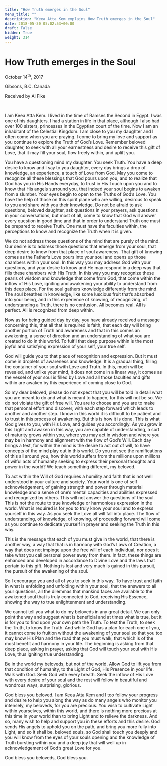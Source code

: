 ```yaml
---
title: "How Truth emerges in the Soul"
menu_title: ""
description: "Keea Atta Kem explains How Truth emerges in the Soul"
date: 2018-05-30 05:02:53+00:00
draft: False
hidden: True
weight: 314
---
```

# How Truth emerges in the Soul

October 14<sup>th</sup>, 2017

Gibsons, B.C. Canada

Received by Al Fike

 

I am Keea Atta Kem. I lived in the time of Ramses the Second in Egypt. I was one of his daughters. I had a station in life in that place, although I also had over 100 sisters, princesses in the Egyptian court of the time. Now I am an inhabitant of the Celestial Kingdom. I am close to you my daughter and I often come when you are praying. I come to bring my love and support as you continue to explore the Truth of God’s Love. Remember beloved daughter, to seek with all your earnestness and desire to receive this gift of Love, that it may fill your soul, flow freely within, and uplift you. 

You have a questioning mind my daughter. You seek Truth. You have a deep desire to know and I say to you daughter, every day brings a drop of knowledge, an experience, a touch of Love from God. May you come to recognize all these blessings that God pours upon you, and to realize that God has you in His Hands everyday, to trust in His Touch upon you and to know that His angels surround you, that indeed your soul begins to awaken from a slumber. Your eyes begin to open to the Truths of God’s Love. You have the help of those on this spirit plane who are willing, desirous to speak to you and share with you their knowledge. Do not be afraid to ask questions, beloved daughter, ask questions in your prayers, ask questions in your conversations, but most of all, come to know that God will answer every question in good time and that in order to understand Truth one must be prepared to receive Truth. One must have the faculties within, the perceptions to know and recognize the Truth when it is given. 

We do not address those questions of the mind that are purely of the mind. Our desire is to address those questions that emerge from your soul, that deep desire to know from that place of soul awareness. That gift of knowing comes as the Father’s Love pours into your soul and opens up those chambers within your soul. In this way you may address God with your questions, and your desire to know and He may respond in a deep way that fills these chambers with His Truth. In this way you may recognize these pearls of wisdom and knowledge that come from God, that come within the inflow of His Love, igniting and awakening your ability to understand from this deep place. For the soul gathers knowledge differently from the mind. The soul breathes in knowledge, like some luscious fruit that’s absorbed into your being, and in this experience of knowing, of recognizing, of understanding a Truth, there is no confusion. All becomes real. All is perfect. All is recognized from deep within. 

Now as for being guided day by day, you have already received a message concerning this, that all that is required is faith, that each day will bring another portion of Truth and awareness and that in this comes an awakening, a sense of direction and an understanding of what you are created to do in this world. To fulfil that deep purpose within is the most joyful and satisfying expression of your self, your true self. 

God will guide you to that place of recognition and expression. But it must come in droplets of awareness and knowledge. It is a gradual thing, filling the container of your soul with Love and Truth. In this, much will be revealed, and unlike your mind, it does not come in a linear way, it comes as the vessel of your soul is filled by Love and all those faculties and gifts within are awaken by this experience of coming close to God. 

So my dear beloved, please do not expect that you will be told in detail what you are meant to do and what is meant to happen, for this will not be so. We do not violate the gift of free will. You are to choose and you are to make that personal effort and discover, with each step forward which leads to another and another step. I know in this world it is difficult to be patient and to trust in this process of awakening. But this is how it is done. This is what God gives to you, with His Love, and guides you accordingly. As you grow in this Light and awaken in this way, you are capable of understanding, a sort of maturity grows within you, where you may act in wisdom and where you may be in harmony and alignment with the flow of God’s Will. Each day brings a test, for within the mind is the desire to act out of will, to have concepts of the mind play out in this world. Do you not see the ramifications of this all around you, how this world suffers from the millions upon millions of wilful acts of humanity seeking to express their personal thoughts and power in the world? We teach something different, my beloved. 

To act within the Will of God requires a humility and faith that is not well understood in your culture and society. Your world is one of self
acknowledgement, of gaining strength and power through material knowledge and a sense of one’s mental capacities and abilities expressed and recognized by others. This will not answer the questions of the soul. This is not the route to true knowledge or harmonious expression in the world. What is required is for you to truly know your soul and to express yourself in this way. As you seek the Love all will fall into place. The flow of understanding, of knowledge, of knowing, of proceeding forward will come as you continue to dedicate yourself in prayer and seeking the Truth in this way. 

This is the message that each of you must give in the world, that there is another way, a way that that is in harmony with God’s Laws of Creation, a way that does not impinge upon the free will of each individual, nor does it take what you call personal power away from them. In fact, these things are enhanced and developed in accordance to Divine Love and the laws that pertain to this gift. Nothing is lost and very much is gained in this pursuit, the pursuit of the awakening of the soul. 

So I encourage you and all of you to seek in this way. To have trust and faith in what is enfolding and unfolding within your soul, that the answers to all your questions, all the dilemmas that mankind faces are available to the awakened soul that is truly connected to God, receiving His Essence, showing the way to true enlightenment and understanding. 

We cannot tell you what to do my beloveds in any great detail. We can only point the way and suggest what is beneficial and at times what is true, but it is for you to find upon your own path the Truth. To test the Truth, to seek the Truth, to know the Truth. And while God has a plan for each one of you, it cannot come to fruition without the awakening of your soul so that you too may know His Plan and the road that you must walk, that which is of the most benefit and harmony in your life. The beginning is asking from that deep place, asking in prayer, asking that God will touch your soul with His Love, thus igniting true understanding.

Be in the world my beloveds, but not of the world. Allow God to lift you from that condition of humanity, to the Light of God, His Presence in your life. Walk with God. Seek God with every breath. Seek the inflow of His Love with every desire of your soul and the rest will follow in beautiful and wondrous ways, surprising, glorious. 

God bless you beloved. I am Keea Atta Kem and I too follow your progress and desire to help you along the way as do many angels who monitor you intensely, my beloveds, for you are precious. You wish to cultivate Light within yourselves, within this world, and there is nothing more precious at this time in your world than to bring Light and to relieve the darkness. And so, many wish to help and support you in these efforts and this desire. God sends His angels to uphold you on the path, and bring you more fully into Light, and so it shall be, beloved souls, so God shall touch you deeply and you will know from the eyes of your souls opening and the knowledge of Truth bursting within you and a deep joy that will  well up in acknowledgement of God’s great Love for you. 

God bless you beloveds, God bless you. 



